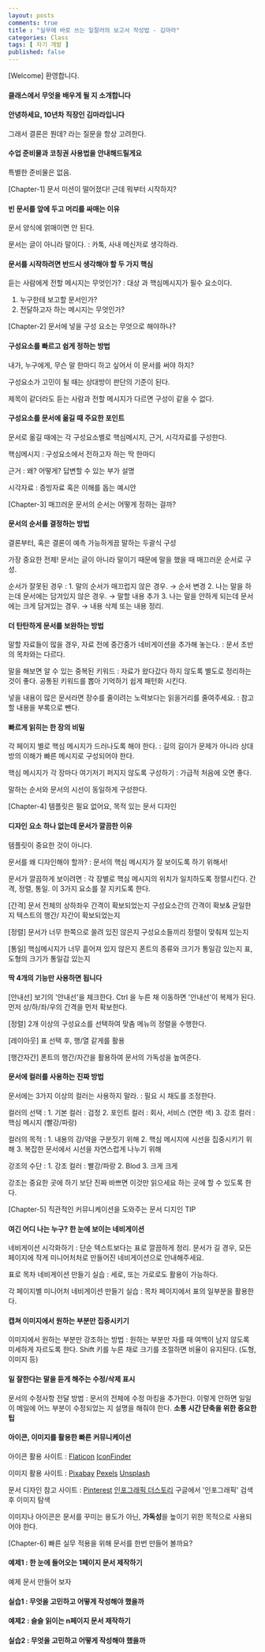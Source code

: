 ```yaml
---
layout: posts
comments: true
title : "실무에 바로 쓰는 일잘러의 보고서 작성법 - 김마라"
categories: Class
tags: [ 자기 개발 ]
published: false
---
```


[Welcome] 환영합니다.

#### 클래스에서 무엇을 배우게 될 지 소개합니다

#### 안녕하세요, 10년차 직장인 김마라입니다

그래서 결론은 뭔데? 라는 질문을 항상 고려한다.

#### 수업 준비물과 코칭권 사용법을 안내해드릴게요

특별한 준비물은 없음.

[Chapter-1] 문서 미션이 떨어졌다! 근데 뭐부터 시작하지?

#### 빈 문서를 앞에 두고 머리를 싸매는 이유

문서 양식에 얽매이면 안 된다.

문서는 글이 아니라 말이다.
 : 카톡, 사내 메신저로 생각하라.

#### 문서를 시작하려면 반드시 생각해야 할 두 가지 핵심

듣는 사람에게 전할 메시지는 무엇인가?
 : 대상 과 핵심메시지가 필수 요소이다.

1. 누구한테 보고할 문서인가?
2. 전달하고자 하는 메시지는 무엇인가?

[Chapter-2] 문서에 넣을 구성 요소는 무엇으로 해야하나?

#### 구성요소를 빠르고 쉽게 정하는 방법

내가, 누구에게, 무슨 말 한마디 하고 싶어서 이 문서를 써야 하지?

구성요소가 고민이 될 때는 상대방이 판단의 기준이 된다.

제목이 같더라도 듣는 사람과 전할 메시지가 다르면 구성이 같을 수 없다.

#### 구성요소를 문서에 옮길 때 주요한 포인트

문서로 옮길 때에는 각 구성요소별로 핵심메시지, 근거, 시각자료를 구성한다.

핵심메시지
 : 구성요소에서 전하고자 하는 딱 한마디

근거
 : 왜? 어떻게? 답변할 수 있는 부가 설명

시각자료
 : 증빙자료 혹은 이해를 돕는 예시안

[Chapter-3] 매끄러운 문서의 순서는 어떻게 정하는 걸까?

#### 문서의 순서를 결정하는 방법

결론부터, 혹은 결론이 예측 가능하게끔 말하는 두괄식 구성

가장 중요한 전제! 문서는 글이 아니라 말이기 때문에 말을 했을 때 매끄러운 순서로 구성.

순서가 잘못된 경우
 : 1. 말의 순서가 매끄럽지 않은 경우. → 순서 변경
   2. 나는 말을 하는데 문서에는 담겨있지 않은 경우. → 말할 내용 추가
   3. 나는 말을 안하게 되는데 문서에는 크게 담겨있는 경우. → 내용 삭제 또는 내용 정리.

#### 더 탄탄하게 문서를 보완하는 방법

말할 자료들이 많을 경우, 자료 전에 중간중가 네비게이션을 추가해 놓는다.
 : 문서 초반의 목차와는 다르다.

말을 해보면 알 수 있는 중복된 키워드
 : 자료가 왔다갔다 하지 않도록 별도로 정리하는 것이 좋다.
   공통된 키워드를 뽑아 기억하기 쉽게 패턴화 시킨다.

넣을 내용이 많은 문서라면 장수를 줄이려는 노력보다는 읽을거리를 줄여주세요.
 : 참고할 내용을 부록으로 뺀다.

#### 빠르게 읽히는 한 장의 비밀

각 페이지 별로 핵심 메시지가 드러나도록 해야 한다.
 : 길의 길이가 문제가 아니라 상대방의 이해가 빠른 메시지로 구성되어야 한다.

핵심 메시지가 각 장마다 여기저기 퍼지지 않도록 구성하기
 : 가급적 처음에 오면 좋다.

말하는 순서와 문서의 시선이 동일하게 구성한다.

[Chapter-4] 템플릿은 필요 없어요, 목적 있는 문서 디자인

#### 디자인 요소 하나 없는데 문서가 깔끔한 이유

템플릿이 중요한 것이 아니다.

문서를 왜 디자인해야 할까?
 : 문서의 핵심 메시지가 잘 보이도록 하기 위해서!

문서가 깔끔하게 보이려면
 : 각 장별로 핵심 메시지의 위치가 일치하도록 정렬시킨다.
   간격, 정렬, 통일. 이 3가지 요소를 잘 지키도록 한다.

[간격]
문서 전체의 상하좌우 간격이 확보되었는지
구성요소간의 간격이 확보& 균일한지
텍스트의 행간/ 자간이 확보되었는지

[정렬]
문서가 너무 한쪽으로 쏠려 있진 않은지
구성요소들끼리 정렬이 맞춰져 있는지

[통일]
핵심메시지가 너무 흩어져 있지 않은지
폰트의 종류와 크기가 통일감 있는지
표, 도형의 크기가 통일감 있는지

#### 딱 4개의 기능만 사용하면 됩니다

[안내선]
보기의 '안내선'을 체크한다.
Ctrl 을 누른 채 이동하면 '안내선'이 복제가 된다.
먼저 상/하/좌/우의 간격을 먼저 확보한다.

[정렬]
2개 이상의 구성요소를 선택하여 맞춤 메뉴의 정렬을 수행한다.

[레이아웃]
표 선택 후, 행/열 같게를 활용

[행간자간]
폰트의 행간/자간을 활용하여 문서의 가독성을 높여준다.

#### 문서에 컬러를 사용하는 진짜 방법

문서에는 3가지 이상의 컬러는 사용하지 말라.
 : 필요 시 채도를 조정한다.

컬러의 선택
 : 1. 기본 컬러 : 검정
   2. 포인트 컬러 : 회사, 서비스 (연한 색)
   3. 강조 컬러 : 핵심 메시지 (빨강/파랑)

컬러의 목적
 : 1. 내용의 강/약을 구분짓기 위해
   2. 핵심 메시지에 시선을 집중시키기 위해
   3. 복잡한 문서에서 시선을 자연스럽게 나누기 위해

강조의 수단
 : 1. 강조 컬러 : 빨강/파랑
   2. Blod
   3. 크게 크게

강조는 중요한 곳에 하기 보단 진짜 바쁘면 이것만 읽으세요 하는 곳에 할 수 있도록 한다.

[Chapter-5] 직관적인 커뮤니케이션을 도와주는 문서 디지인 TIP

#### 여긴 어디 나는 누구? 한 눈에 보이는 네비게이션

네비게이션 시각화하기
 : 단순 텍스트보다는 표로 깔끔하게 정리.
   문서가 길 경우, 모든 페이지에 작게 미니어처처로 만들어진 네비게이션으로 안내해주세요.

표로 목차 네비게이션 만들기 실습
 : 세로, 또는 가로로도 활용이 가능하다.

각 페이지별 미니어처 네비게이션 만들기 실습
 : 목차 페이지에서 표의 일부분을 활용한다.

#### 캡쳐 이미지에서 원하는 부분만 집중시키기

이미지에서 원하는 부분만 강조하는 방법
 : 원하는 부분만 자를 때 여백이 남지 않도록 미세하게 자르도록 한다.
   Shift 키를 누른 채로 크기를 조절하면 비율이 유지된다. (도형, 이미지 등)

#### 일 잘한다는 말을 듣게 해주는 수정/삭제 표시

문서의 수정사항 전달 방법
 : 문서의 전체에 수정 마킹을 추가한다.
   이렇게 안하면 일일이 메일에 어느 부분이 수정되었는 지 설명을 해줘야 한다.
   **소통 시간 단축을 위한 중요한 팁**

#### 아이콘, 이미지를 활용한 빠른 커뮤니케이션

아이콘 활용 사이트
 : [Flaticon](https://www.flaticon.com/)
   [IconFinder](https://www.iconfinder.com/)

이미지 활용 사이트
 : [Pixabay](https://pixabay.com/ko/)
   [Pexels](https://www.pexels.com/)
   [Unsplash](https://unsplash.com/)

문서 디자인 참고 사이트
 : [Pinterest](https://www.pinterest.co.kr/)
   [인포그래픽 더스토리](http://thestoryplus.com/)
   구글에서 '인포그래픽' 검색 후 이미지 탐색

이미지나 아이콘은 문서를 꾸미는 용도가 아닌, **가독성**을 높이기 위한 목적으로 사용되어야 한다.

[Chapter-6] 빠른 실무 적용을 위해 문서를 한번 만들어 볼까요?

#### 예제1 : 한 눈에 들어오는 1페이지 문서 제작하기

예제 문서 만들어 보자

#### 실습1 : 무엇을 고민하고 어떻게 작성해야 했을까

#### 예제2 : 슬슬 읽이는 n페이지 문서 제작하기

#### 실습2 : 무엇을 고민하고 어떻게 작성해야 했을까
